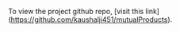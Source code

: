 To view the project github repo,
 [visit this link]
 (https://github.com/kaushalji451/mutualProducts).

